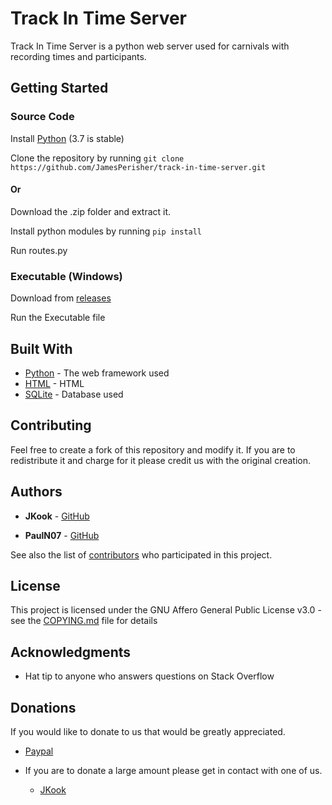 # Track In Time Server

Track In Time Server is a python web server used for carnivals with recording times and participants.

## Getting Started

### Source Code

Install [Python](https://www.python.org/downloads/) (3.7 is stable)

Clone the repository by running ```git clone https://github.com/JamesPerisher/track-in-time-server.git```

#### Or

Download the .zip folder and extract it.

Install python modules by running ```pip install ```

Run routes.py

### Executable (Windows)

Download from [releases](https://github.com/JamesPerisher/track-in-time-server/releases)

Run the Executable file

## Built With

* [Python](https://docs.python.org/3/) - The web framework used
* [HTML](https://devdocs.io/html/) - HTML
* [SQLite](https://www.sqlite.org/index.html) - Database used

## Contributing

Feel free to create a fork of this repository and modify it. If you are to redistribute it and charge for it please credit us with the original creation.

## Authors

* **JKook** - [GitHub](https://github.com/JKookaburra)

* **PaulN07** - [GitHub](https://github.com/JamesPerisher)

See also the list of [contributors](https://github.com/JamesPerisher/track-in-time-server/graphs/contributors) who participated in this project.

## License

This project is licensed under the GNU Affero General Public License v3.0 - see the [COPYING.md](.COPYING.md) file for details

## Acknowledgments

* Hat tip to anyone who answers questions on Stack Overflow

## Donations

If you would like to donate to us that would be greatly appreciated.

* [Paypal](https://www.paypal.me/JKookStudios/5USD)

* If you are to donate a large amount please get in contact with one of us.

  * [JKook](mailto:JKookaburraSchool@gmail.com)
